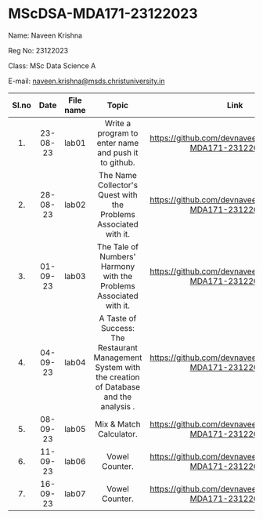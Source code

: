 # MScDSA-MDA171-23122023

Name: Naveen Krishna

Reg No: 23122023

Class: MSc Data Science A

E-mail: naveen.krishna@msds.christuniversity.in

| Sl.no |   Date   | File name |                                                 Topic                                                 |                             Link                             |
| :---: | :------: | :-------: | :---------------------------------------------------------------------------------------------------: | :----------------------------------------------------------: |
|  1.   | 23-08-23 |   lab01   |                         Write a program to enter name and push it to github.                          | https://github.com/devnaveenKrish/MScDSA-MDA171-23122023.git |
|  2.   | 28-08-23 |   lab02   |                   The Name Collector's Quest with the Problems Associated with it.                    | https://github.com/devnaveenKrish/MScDSA-MDA171-23122023.git |
|  3.   | 01-09-23 |   lab03   |                  The Tale of Numbers' Harmony with the Problems Associated with it.                   | https://github.com/devnaveenKrish/MScDSA-MDA171-23122023.git |
|  4.   | 04-09-23 |   lab04   | A Taste of Success: The Restaurant Management System with the creation of Database and the analysis . | https://github.com/devnaveenKrish/MScDSA-MDA171-23122023.git |
|  5.   | 08-09-23 |   lab05   |                                        Mix & Match Calculator.                                        | https://github.com/devnaveenKrish/MScDSA-MDA171-23122023.git |
|  6.   | 11-09-23 |   lab06   |                                            Vowel Counter.                                             | https://github.com/devnaveenKrish/MScDSA-MDA171-23122023.git |
|  7.   | 16-09-23 |   lab07   |                                            Vowel Counter.                                             | https://github.com/devnaveenKrish/MScDSA-MDA171-23122023.git |
